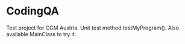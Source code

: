 # CodingQA
Test project for CGM Austria.
Unit test method testMyProgram().
Also available MainClass to try it.
